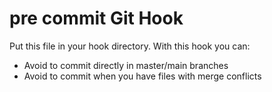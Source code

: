 # pre commit Git Hook

Put this file in your hook directory. With this hook you can:
* Avoid to commit directly in master/main branches
* Avoid to commit when you have files with merge conflicts
